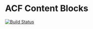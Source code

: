 # ACF Content Blocks

[![Build Status](https://travis-ci.org/Slicejack/acf-content-blocks.svg?branch=master)](https://travis-ci.org/Slicejack/acf-content-blocks)
